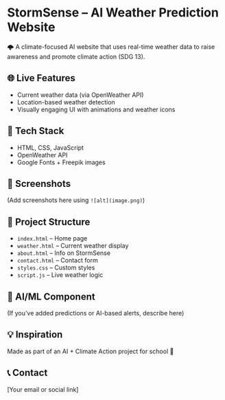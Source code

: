 # StormSense – AI Weather Prediction Website

🌩️ A climate-focused AI website that uses real-time weather data to raise awareness and promote climate action (SDG 13).

## 🌐 Live Features
- Current weather data (via OpenWeather API)
- Location-based weather detection
- Visually engaging UI with animations and weather icons

## 🔧 Tech Stack
- HTML, CSS, JavaScript
- OpenWeather API
- Google Fonts + Freepik images

## 📸 Screenshots
(Add screenshots here using `![alt](image.png)`)

## 📁 Project Structure
- `index.html` – Home page
- `weather.html` – Current weather display
- `about.html` – Info on StormSense
- `contact.html` – Contact form
- `styles.css` – Custom styles
- `script.js` – Live weather logic

## 🧠 AI/ML Component
(If you’ve added predictions or AI-based alerts, describe here)

## 💡 Inspiration
Made as part of an AI + Climate Action project for school 🚀

## 📞 Contact
[Your email or social link]
